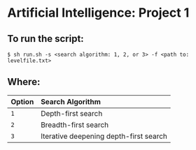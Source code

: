 # Artificial Intelligence: Project 1

## To run the script:

```
$ sh run.sh -s <search algorithm: 1, 2, or 3> -f <path to: levelfile.txt>
```

## Where:

|Option|Search Algorithm|
|:-----------|:------------------------------------------------------------|
|`1`|Depth-first search|
|`2`|Breadth-first search|
|`3`|Iterative deepening depth-first search|
